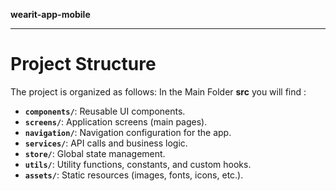 **wearit-app-mobile**

***

# Project Structure

The project is organized as follows:
In the Main Folder **src** you will find : 

- **`components/`**: Reusable UI components.
- **`screens/`**: Application screens (main pages).
- **`navigation/`**: Navigation configuration for the app.
- **`services/`**: API calls and business logic.
- **`store/`**: Global state management.
- **`utils/`**: Utility functions, constants, and custom hooks.
- **`assets/`**: Static resources (images, fonts, icons, etc.).
